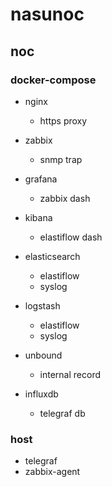 # nasunoc


## noc

### docker-compose

- nginx
    - https proxy

- zabbix
    - snmp trap

- grafana
    - zabbix dash

- kibana
    - elastiflow dash

- elasticsearch
    - elastiflow
    - syslog

- logstash
    - elastiflow
    - syslog

- unbound
    - internal record

- influxdb
    - telegraf db

### host
- telegraf
- zabbix-agent


